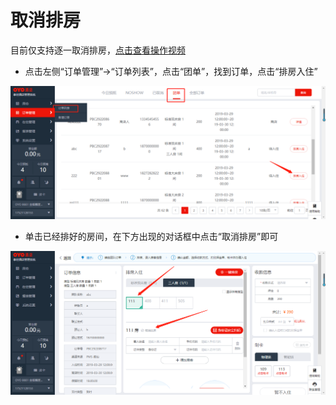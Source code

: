 # 取消排房

目前仅支持逐一取消排房，[点击查看操作视频](http://crs-pms-vidio.oss-cn-beijing.aliyuncs.com/%E5%8F%96%E6%B6%88%E6%8E%92%E6%88%BF.mp4)

* 点击左侧“订单管理”→“订单列表”，点击“团单”，找到订单，点击“排房入住”

![](../../../.gitbook/assets/image%20%28576%29.png)

* 单击已经排好的房间，在下方出现的对话框中点击“取消排房”即可

![](../../../.gitbook/assets/image%20%28361%29.png)


